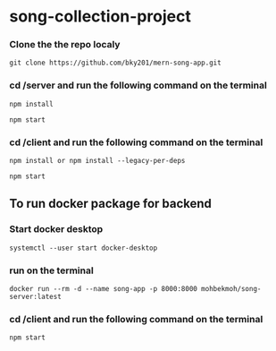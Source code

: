 # song-collection-project

### Clone the the repo localy

    git clone https://github.com/bky201/mern-song-app.git

### cd /server and run the following command on the terminal

    npm install

    npm start

### cd /client and run the following command on the terminal

    npm install or npm install --legacy-per-deps

    npm start

    

## To run docker package for backend 

### Start docker desktop

    systemctl --user start docker-desktop

 
### run on the terminal

    docker run --rm -d --name song-app -p 8000:8000 mohbekmoh/song-server:latest

### cd /client and run the following command on the terminal

    npm start





